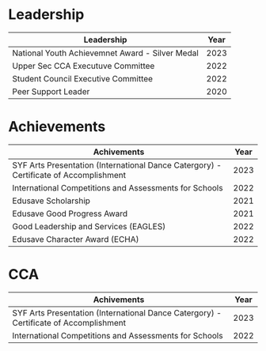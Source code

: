 <h1>Leadership</h1>

| Leadership      | Year    |
| --------  | ------- | 
| National Youth Achievemnet Award - Silver Medal   | 2023    |
| Upper Sec CCA Executuve Committee   | 2022     |
| Student Council Executive Committee     | 2022    |
| Peer Support Leader  | 2020    |

<h1>Achievements</h1>

| Achivements      | Year    |
| --------  | ------- | 
| SYF Arts Presentation (International Dance Catergory) - Certificate of Accomplishment | 2023    |
| International Competitions and Assessments for Schools   | 2022     |
| Edusave Scholarship  | 2021     |
| Edusave Good Progress Award  | 2021     |
| Good Leadership and Services (EAGLES)| 2022 |
|Edusave Character Award (ECHA)  | 2022     |


<h1>CCA</h1>

| Achivements      | Year    |
| --------  | ------- | 
| SYF Arts Presentation (International Dance Catergory) - Certificate of Accomplishment | 2023    |
| International Competitions and Assessments for Schools   | 2022     |